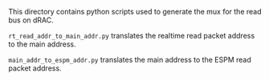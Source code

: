 This directory contains python scripts used to generate the mux for the read bus on dRAC. 

`rt_read_addr_to_main_addr.py` translates the realtime read packet address to the main address.

`main_addr_to_espm_addr.py` translates the main address to the ESPM read packet address.